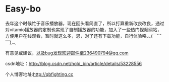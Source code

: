 # Easy-bo
去年这个时候忙于音乐播放器，现在回头看简直了，所以打算重新改良改良，通过对vitamio播放器的定制也实现了自制播放器的功能，加入了一些热门视频网站，方便用户在线观看，暂时就这么多，恩，对了还有下载功能，自行体验咯︿(￣︶￣)︿

有意见或建议，以及bug发现欢迎邮件至236490794@qq.com

csdn地址：http://blog.csdn.net/hold_bin/article/details/53228556


个人博客地址:http://qbfighting.cc
